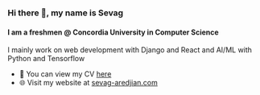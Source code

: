 ### Hi there 👋, my name is Sevag
#### I am a freshmen @ Concordia University in Computer Science 

I mainly work on web development with Django and React and AI/ML with Python and Tensorflow

- 📄 You can view my CV [here](https://drive.google.com/file/d/1A0kgOV524iQ66FccByxMOLyWBLANKmmy/view)
- 🌐 Visit my website at [sevag-aredjian.com](https://www.sevag-aredjian.com/)
